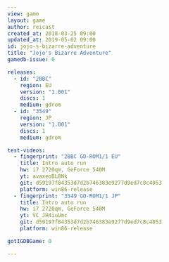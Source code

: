 ```yaml
---
view: game
layout: game
author: reicast
created_at: 2018-03-25 09:00
updated_at: 2019-05-02 09:00
id: jojo-s-bizarre-adventure
title: "Jojo's Bizarre Adventure"
gamedb-issue: 0

releases:
  - id: "2BBC"
    region: EU
    version: "1.001"
    discs: 1
    medium: gdrom
  - id: "3549"
    region: JP
    version: "1.001"
    discs: 1
    medium: gdrom

test-videos:
  - fingerprint: "2BBC GD-ROM1/1 EU"
    title: Intro auto run
    hw: i7 2720qm, GeForce 540M
    yt: avaxeoBL8Nk
    git: d59197f84353d7d2b746383e9277d9ed7c8c4053
    platform: win86-release
  - fingerprint: "3549 GD-ROM1/1 JP"
    title: Intro auto run
    hw: i7 2720qm, GeForce 540M
    yt: VC_JH4iuUmc
    git: d59197f84353d7d2b746383e9277d9ed7c8c4053
    platform: win86-release

gotIGDBGame: 0

---
```

